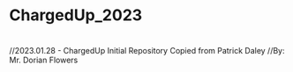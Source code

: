 # ChargedUp_2023
#
//2023.01.28 - ChargedUp Initial Repository Copied from Patrick Daley
//By: Mr. Dorian Flowers